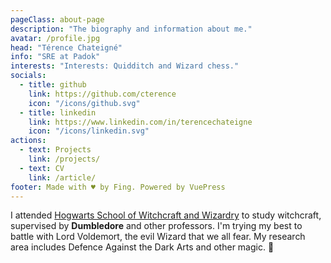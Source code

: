 ```yaml
---
pageClass: about-page
description: "The biography and information about me."
avatar: /profile.jpg
head: "Térence Chateigné"
info: "SRE at Padok"
interests: "Interests: Quidditch and Wizard chess."
socials:
  - title: github
    link: https://github.com/cterence
    icon: "/icons/github.svg"
  - title: linkedin
    link: https://www.linkedin.com/in/terencechateigne
    icon: "/icons/linkedin.svg"
actions:
  - text: Projects
    link: /projects/
  - text: CV
    link: /article/
footer: Made with ♥ by Fing. Powered by VuePress
---
```


<AboutCard :frontmatter="$page.frontmatter" >

I attended [Hogwarts School of Witchcraft and Wizardry](https://en.wikipedia.org/wiki/Hogwarts) to study witchcraft, supervised by **Dumbledore** and other professors. I'm trying my best to battle with Lord Voldemort, the evil Wizard that we all fear. My research area includes Defence Against the Dark Arts and other magic. :dizzy:

</AboutCard>

<style lang="stylus">

.theme-container.about-page .page
  background-color #e6ecf0
  min-height calc(100vh)
  
  .last-updated
    display none

</style>
